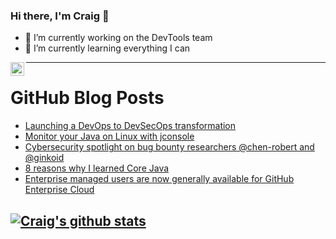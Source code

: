 ### Hi there, I'm Craig 👋

<!--
**CraigTeelFugro/CraigTeelFugro** is a ✨ _special_ ✨ repository because its `README.md` (this file) appears on your GitHub profile.

Here are some ideas to get you started:
-->

- 🔭 I’m currently working on the DevTools team
- 🌱 I’m currently learning everything I can

[<img align="left" alt="Craig Teel | LinkedIn" width="22px" src="https://cdn.jsdelivr.net/npm/simple-icons@v3/icons/linkedin.svg" />][linkedin]

---

# GitHub Blog Posts

<!-- BLOG-POST-LIST:START -->
- [Launching a DevOps to DevSecOps transformation](https://opensource.com/article/21/10/devops-to-devsecops)
- [Monitor your Java on Linux with jconsole](https://opensource.com/article/21/10/monitor-java-linux-jconsole)
- [Cybersecurity spotlight on bug bounty researchers @chen-robert and @ginkoid](https://github.blog/2021-10-01-cybersecurity-spotlight-bug-bounty-researchers-chen-robert-ginkoid/)
- [8 reasons why I learned Core Java](https://opensource.com/article/21/10/why-i-learned-core-java)
- [Enterprise managed users are now generally available for GitHub Enterprise Cloud](https://github.blog/2021-09-30-enterprise-managed-users-generally-available-github-enterprise-cloud/)
<!-- BLOG-POST-LIST:END -->

## [![Craig's github stats](https://github-readme-stats.vercel.app/api?username=craigteelfugro)](https://github.com/anuraghazra/github-readme-stats)


[linkedin]: https://linkedin.com/in/craig-teel-b8786771

